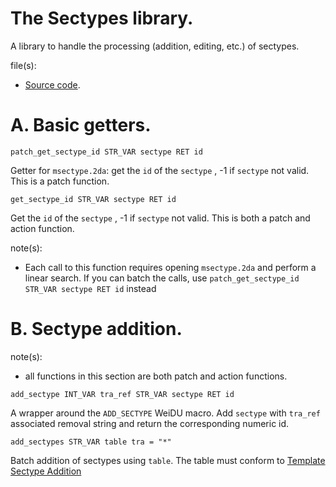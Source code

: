 # The Sectypes library.

A library to handle the processing (addition, editing, etc.) of sectypes.

file(s):

* [Source code](../../sectypes.tpa).

# A. Basic getters.

`patch_get_sectype_id STR_VAR sectype RET id`

Getter for `msectype.2da`: get the `id` of the `sectype` , -1 if `sectype` not valid. This is a patch function.

`get_sectype_id STR_VAR sectype RET id`

Get the `id` of the `sectype` , -1 if `sectype` not valid. This is both a patch and action function.

note(s):
* Each call to this function requires opening `msectype.2da` and perform a linear search. If you can batch the calls, use `patch_get_sectype_id STR_VAR sectype RET id` instead

# B. Sectype addition.

note(s):
* all functions in this section are both patch and action functions.

`add_sectype INT_VAR tra_ref STR_VAR sectype RET id`

A wrapper around the `ADD_SECTYPE` WeiDU macro. Add `sectype` with `tra_ref` associated removal string and return the corresponding numeric id.

`add_sectypes STR_VAR table tra = "*"`

Batch addition of sectypes using `table`. The table must conform to [Template Sectype Addition](../../resources/2da/sectypes/sectypes.2da)
